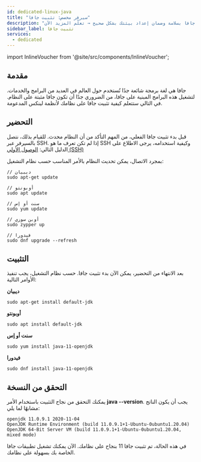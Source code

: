 ```yaml
---
id: dedicated-linux-java
title: "سيرفر مخصص: تثبيت جافا"
description: "تعرف على كيفية تثبيت جافا على أنظمة لينكس المختلفة لتشغيل تطبيقات جافا بسلاسة وضمان إعداد بيئتك بشكل صحيح → تعلّم المزيد الآن"
sidebar_label: تثبيت جافا
services:
  - dedicated
---
```


import InlineVoucher from '@site/src/components/InlineVoucher';

## مقدمة

جافا هي لغة برمجة شائعة جدًا تُستخدم حول العالم في العديد من البرامج والخدمات. لتشغيل هذه البرامج المبنية على جافا، من الضروري جدًا أن تكون جافا مثبتة على النظام. في التالي ستتعلم كيفية تثبيت جافا على نظامك لأنظمة لينكس المدعومة.

<InlineVoucher />

## التحضير

قبل بدء تثبيت جافا الفعلي، من المهم التأكد من أن النظام محدث. للقيام بذلك، نتصل بالسيرفر عبر SSH. إذا لم تكن تعرف ما هو SSH وكيفية استخدامه، يرجى الاطلاع على الدليل التالي: [الوصول الأولي (SSH)](vserver-linux-ssh.md)

بمجرد الاتصال، يمكن تحديث النظام بالأمر المناسب حسب نظام التشغيل:

```
// ديبيان
sudo apt-get update

// أوبونتو
sudo apt update

// سنت أو إس
sudo yum update

// أوبن سوزي
sudo zypper up

// فيدورا
sudo dnf upgrade --refresh
```



## التثبيت

بعد الانتهاء من التحضير، يمكن الآن بدء تثبيت جافا. حسب نظام التشغيل، يجب تنفيذ الأوامر التالية:

**ديبيان**

```
sudo apt-get install default-jdk
```

**أوبونتو**

```
sudo apt install default-jdk
```

**سنت أو إس**

```
sudo yum install java-11-openjdk
```

**فيدورا**

```
sudo dnf install java-11-openjdk
```



## التحقق من النسخة

يمكنك التحقق من نجاح التثبيت باستخدام الأمر **java --version**. يجب أن يكون الناتج مشابهًا لما يلي:

```
openjdk 11.0.9.1 2020-11-04
OpenJDK Runtime Environment (build 11.0.9.1+1-Ubuntu-0ubuntu1.20.04)
OpenJDK 64-Bit Server VM (build 11.0.9.1+1-Ubuntu-0ubuntu1.20.04, mixed mode)
```

في هذه الحالة، تم تثبيت جافا 11 بنجاح على نظامك. الآن يمكنك تشغيل تطبيقات جافا الخاصة بك بسهولة على نظامك.

<InlineVoucher />